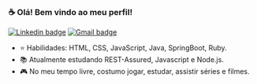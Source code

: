  ### ☕ Olá! Bem vindo ao meu perfil!
 
 

[![Linkedin badge](https://img.shields.io/badge/-Linkedin-blue?flat-square&logo=Linkedin&logoColor=white&link=https://www.linkedin.com/in/valneipereirabarboza/)](https://www.linkedin.com/in/valneipereirabarboza/) [![Gmail badge](https://img.shields.io/badge/-Gmail-c14438?style=flat-square&logo=Gmail&logoColor=white&link=mailto:valneipereirabarboza@gmail.com)](mailto:valneipereirabarboza@gmail.com)




- ⭐ Habilidades: HTML, CSS, JavaScript, Java, SpringBoot, Ruby.
- 📚 Atualmente estudando REST-Assured, Javascript e Node.js.
- 🎮 No meu tempo livre, costumo jogar, estudar, assistir séries e filmes.





 

